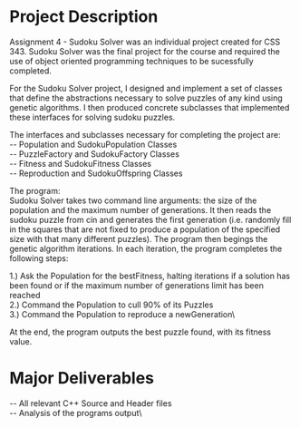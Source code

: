 # Project Description
Assignment 4 - Sudoku Solver was an individual project created for CSS 343. Sudoku Solver was the final project for the course and required the use of object oriented programming techniques to be sucessfully completed.

For the Sudoku Solver project, I designed and implement a set of classes that define the abstractions necessary to solve puzzles of any kind using genetic algorithms. I then produced concrete subclasses that implemented these interfaces for solving sudoku puzzles.

The interfaces and subclasses necessary for completing the project are:\
-- Population and SudokuPopulation Classes\
-- PuzzleFactory and SudokuFactory Classes\
-- Fitness and SudokuFitness Classes\
-- Reproduction and SudokuOffspring Classes

The program:\
Sudoku Solver takes two command line arguments: the size of the population and the maximum number of generations.  It then reads the sudoku puzzle from cin and generates the first generation (i.e. randomly fill in the squares that are not fixed to produce a population of the specified size with that many different puzzles). The program then begings the genetic algorithm iterations. In each iteration, the program completes the following steps:

1.) Ask the Population for the bestFitness, halting iterations if a solution has been found or if the maximum number of generations limit has been reached\
2.) Command the Population to cull 90\% of its Puzzles\
3.) Command the Population to reproduce a newGeneration\

At the end, the program outputs the best puzzle found, with its fitness value.


# Major Deliverables

-- All relevant C++ Source and Header files\
-- Analysis of the programs output\

